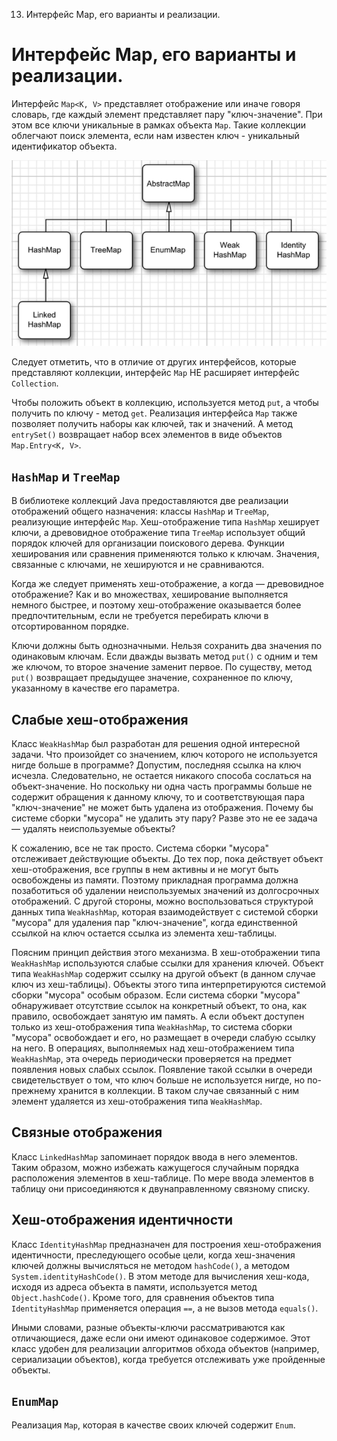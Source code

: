 13. Интерфейс Map, его варианты и реализации.

# Интерфейс Map, его варианты и реализации.
Интерфейс `Map<K, V>` представляет отображение или иначе говоря словарь, где каждый элемент представляет пару "ключ-значение". При этом все ключи уникальные в рамках объекта `Map`. Такие коллекции облегчают поиск элемента, если нам известен ключ - уникальный идентификатор объекта.



![90b2b8e1a647c18c8feaa87895d1f46f.png](../../_resources/1606b050f39d4e19a485f7c922b4464a.png)




Следует отметить, что в отличие от других интерфейсов, которые представляют коллекции, интерфейс `Map` НЕ расширяет интерфейс `Collection`.

Чтобы положить объект в коллекцию, используется метод `put`, а чтобы получить по ключу - метод `get`. Реализация интерфейса `Map` также позволяет получить наборы как ключей, так и значений. А метод `entrySet()` возвращает набор всех элементов в виде объектов `Map.Entry<K, V>`.

## `HashMap` и `TreeMap`
В библиотеке коллекций Java предоставляются две реализации отображений общего назначения: классы `HashMap` и `ТгееМар`, реализующие интерфейс `Мар`. Хеш-отображение типа `HashMap` хеширует ключи, а древовидное отображение типа `ТгееМар` использует общий порядок ключей для организации поискового дерева. Функции хеширования или сравнения применяются только к ключам. Значения, связанные с ключами, не хешируются и не сравниваются.

Когда же следует применять хеш-отображение, а когда — древовидное отображение? Как и во множествах, хеширование выполняется немного быстрее, и поэтому хеш-отображение оказывается более предпочтительным, если не требуется перебирать ключи в отсортированном порядке.

Ключи должны быть однозначными. Нельзя сохранить два значения по одинаковым ключам. Если дважды вызвать метод `put()` с одним и тем же ключом, то второе значение заменит первое. По существу, метод `put()` возвращает предыдущее значение, сохраненное по ключу, указанному в качестве его параметра.

## Слабые хеш-отображения

Класс `WeakHashMap` был разработан для решения одной интересной задачи. Что произойдет со значением, ключ которого не используется нигде больше в программе? Допустим, последняя ссылка на ключ исчезла. Следовательно, не остается никакого способа сослаться на объект-значение. Но поскольку ни одна часть программы больше не содержит обращения к данному ключу, то и соответствующая пара "ключ-значение" не может быть удалена из отображения. Почему бы системе сборки "мусора" не удалить эту пару? Разве это не ее задача — удалять неиспользуемые объекты?

К сожалению, все не так просто. Система сборки "мусора" отслеживает действующие объекты. До тех пор, пока действует объект хеш-отображения, все группы в нем активны и не могут быть освобождены из памяти. Поэтому прикладная программа должна позаботиться об удалении неиспользуемых значений из долгосрочных отображений. С другой стороны, можно воспользоваться структурой данных типа `WeakHashMap`, которая взаимодействует с системой сборки "мусора" для удаления пар "ключ-значение", когда единственной ссылкой на ключ остается ссылка из элемента хеш-таблицы.

Поясним принцип действия этого механизма. В хеш-отображении типа `WeakHashMap` используются слабые ссылки для хранения ключей. Объект типа `WeakHashMap` содержит ссылку на другой объект (в данном случае ключ из хеш-таблицы). Объекты этого типа интерпретируются системой сборки "мусора" особым образом. Если система сборки "мусора" обнаруживает отсутствие ссылок на конкретный объект, то она, как правило, освобождает занятую им память. А если объект доступен только из хеш-отображения типа `WeakHashMap`, то система сборки "мусора" освобождает и его, но размещает в очереди слабую ссылку на него. В операциях, выполняемых над хеш-отображением типа `WeakHashMap`, эта очередь периодически проверяется на предмет появления новых слабых ссылок. Появление такой ссылки в очереди свидетельствует о том, что ключ больше не используется нигде, но по-прежнему хранится в коллекции. В таком случае связанный с ним элемент удаляется из хеш-отображения типа `WeakHashMap`.

## Связные отображения
Класс `LinkedHashMap` запоминает порядок ввода в него элементов. Таким образом, можно избежать кажущегося случайным порядка расположения элементов в хеш-таблице. По мере ввода элементов в таблицу они присоединяются к двунаправленному связному списку.

## Хеш-отображения идентичности

Класс `IdentityHashMap` предназначен для построения хеш-отображения идентичности, преследующего особые цели, когда хеш-значения ключей должны вычисляться не методом `hashCode()`, а методом `System.identityHashCode()`. В этом методе для вычисления хеш-кода, исходя из адреса объекта в памяти, используется метод `Object.hashCode()`. Кроме того, для сравнения объектов типа `IdentityHashMap` применяется операция `==`, а не вызов метода `equals()`.

Иными словами, разные объекты-ключи рассматриваются как отличающиеся, даже если они имеют одинаковое содержимое. Этот класс удобен для реализации алгоритмов обхода объектов (например, сериализации объектов), когда требуется отслеживать уже пройденные объекты.

## `EnumMap`
Реализация `Map`, которая в качестве своих ключей содержит `Enum`.